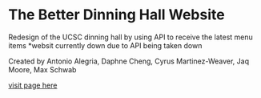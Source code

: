 # The Better Dinning Hall Website

Redesign of the UCSC dinning hall by using API to receive the latest menu items
*websit currently down due to API being taken down

Created by Antonio Alegria, Daphne Cheng, Cyrus Martinez-Weaver, Jaq Moore, Max Schwab

[visit page here](https://blu-octopus.github.io/better-dinninghall/)
